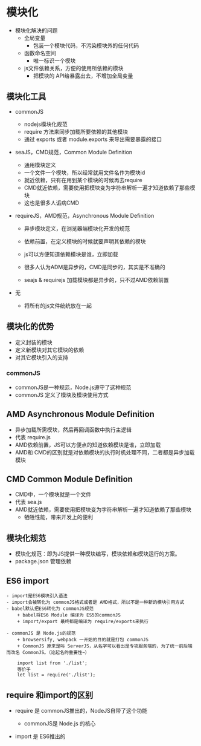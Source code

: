 # 模块化
- 模块化解决的问题
  + 全局变量
      * 包装一个模块代码，不污染模块外的任何代码
  + 函数命名空间
      * 唯一标识一个模块
  + js文件依赖关系，方便的使用所依赖的模块
      * 把模块的 API给暴露出去，不增加全局变量



## 模块化工具
* commonJS
  * nodejs模块化规范
  * require 方法来同步加载所要依赖的其他模块
  * 通过 exports 或者 module.exports 来导出需要暴露的接口

* seaJS，CMD规范，Common Module Definition
  * 通用模块定义
  * 一个文件一个模块，所以经常就用文件名作为模块id
  * 就近依赖，只有在用到某个模块的时候再去require
  * CMD就近依赖，需要使用把模块变为字符串解析一遍才知道依赖了那些模块
  * 这也是很多人诟病CMD

* requireJS，AMD规范，Asynchronous Module Definition
  * 异步模块定义，在浏览器端模块化开发的规范
  * 依赖前置，在定义模块的时候就要声明其依赖的模块
  * js可以方便知道依赖模块是谁，立即加载

  * 很多人认为ADM是异步的，CMD是同步的，其实是不准确的
  * seajs & requirejs 加载模块都是异步的，只不过AMD依赖前置

* 无
  * 将所有的js文件统统放在一起


## 模块化的优势
- 定义封装的模块
- 定义新模块对其它模块的依赖
- 对其它模块引入的支持

### commonJS
- commonJS是一种规范，Node.js遵守了这种规范
- commonJS 定义了模块及模块使用方式


## AMD Asynchronous Module Definition
- 异步加载所需模块，然后再回调函数中执行主逻辑
- 代表 require.js
- AMD依赖前置，JS可以方便点的知道依赖模块是谁，立即加载
- AMD和 CMD的区别就是对依赖模块的执行时机处理不同，二者都是异步加载模块


## CMD Common Module Definition
- CMD中，一个模块就是一个文件
- 代表 sea.js
- AMD就近依赖，需要使用把模块变为字符串解析一遍才知道依赖了那些模块
    + 牺牲性能，带来开发上的便利


## 模块化规范
- 模块化规范：即为JS提供一种模块编写，模块依赖和模块运行的方案。
- package.json 管理依赖


## ES6 import
```
- import是ES6模块引入语法
- import会被转化为 commonJS格式或者是 AMD格式，所以不是一种新的模块引用方式
- babel默认把ES6转化为 commonJS规范
    + babel将ES6 Module 编译为 ES5的commonJS
    + import/export 最终都是编译为 require/exports来执行

- commonJS 是 Node.js的规范
    + browsersify, webpack 一开始的目的就是打包 commonJS
    + CommonJS 原来是叫 ServerJS，从名字可以看出是专攻服务端的，为了统一前后端而改名 CommonJS。（论起名的重要性~）

    import list from './list';
    等价于
    let list = require('./list');
```

## require 和import的区别
- require 是 commonJS推出的，NodeJS自带了这个功能
    + commonJS是 Node.js 的核心

- import 是 ES6推出的

##